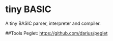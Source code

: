 tiny BASIC
==========

A tiny BASIC parser, interpreter and compiler.


##Tools 
Peglet: https://github.com/darius/peglet

